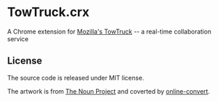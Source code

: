 TowTruck.crx
============

A Chrome extension for [Mozilla's TowTruck](https://towtruck.mozillalabs.com/) -- a real-time collaboration service

## License

The source code is released under MIT license.

The artwork is from [The Noun Project](http://thenounproject.com/noun/tow-truck/#icon-No13135) and coverted by [online-convert](http://www.online-convert.com/).
